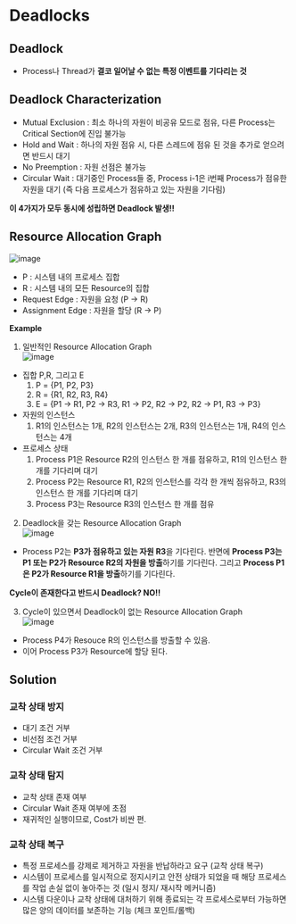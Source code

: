 # Deadlocks

## Deadlock  
- Process나 Thread가 **결코 일어날 수 없는 특정 이벤트를 기다리는 것**  

## Deadlock Characterization  
- Mutual Exclusion : 최소 하나의 자원이 비공유 모드로 점유, 다른 Process는 Critical Section에 진입 불가능  
- Hold and Wait : 하나의 자원 점유 시, 다른 스레드에 점유 된 것을 추가로 얻으려면 반드시 대기  
- No Preemption : 자원 선점은 불가능  
- Circular Wait : 대기중인 Process들 중, Process i-1은 i번째 Process가 점유한 자원을 대기 (즉 다음 프로세스가 점유하고 있는 자원을 기다림)  

**이 4가지가 모두 동시에 성립하면 Deadlock 발생!!**
 ## Resource Allocation Graph  
 ![image](https://user-images.githubusercontent.com/32921115/102010640-bb28fb00-3d82-11eb-8a47-429f1c9af491.png)
- P : 시스템 내의 프로세스 집합  
- R : 시스템 내의 모든 Resource의 집합  
- Request Edge : 자원을 요청 (P -> R)  
- Assignment Edge : 자원을 할당 (R -> P)  

**Example**  
1) 일반적인 Resource Allocation Graph  
![image](https://user-images.githubusercontent.com/32921115/102010675-f0354d80-3d82-11eb-8c6a-ca380aa94906.png)
- 집합 P,R, 그리고 E  
  1. P = {P1, P2, P3}  
  2. R = {R1, R2, R3, R4}  
  3. E = {P1 -> R1, P2 -> R3, R1 -> P2, R2 -> P2, R2 -> P1, R3 -> P3}  
- 자원의 인스턴스  
  1. R1의 인스턴스는 1개, R2의 인스턴스는 2개, R3의 인스턴스는 1개, R4의 인스턴스는 4개  
- 프로세스 상태  
  1. Process P1은 Resource R2의 인스턴스 한 개를 점유하고, R1의 인스턴스 한 개를 기다리며 대기  
  2. Process P2는 Resource R1, R2의 인스턴스를 각각 한 개씩 점유하고, R3의 인스턴스 한 개를 기다리며 대기  
  3. Process P3는 Resource R3의 인스턴스 한 개를 점유  

2) Deadlock을 갖는 Resource Allocation Graph  
![image](https://user-images.githubusercontent.com/32921115/102010770-96815300-3d83-11eb-9528-b6b67cfd005c.png)
- Process P2는 **P3가 점유하고 있는 자원 R3**을 기다린다. 반면에 **Process P3는 P1 또는 P2가 Resource R2의 자원을 방출**하기를 기다린다. 그리고 **Process P1은 P2가 Resource R1을 방출**하기를 기다린다.  

**Cycle이 존재한다고 반드시 Deadlock? NO!!**  

3) Cycle이 있으면서 Deadlock이 없는 Resource Allocation Graph  
![image](https://user-images.githubusercontent.com/32921115/102010855-0f80aa80-3d84-11eb-9792-4d09dd0607b6.png)
- Process P4가 Resouce R의 인스턴스를 방출할 수 있음.  
- 이어 Process P3가 Resource에 할당 된다.  

 ## Solution  
 
 ### 교착 상태 방지  
 - 대기 조건 거부  
 - 비선점 조건 거부  
 - Circular Wait 조건 거부  
 
 ### 교착 상태 탐지  
 - 교착 상태 존재 여부  
 - Circular Wait 존재 여부에 초점  
 - 재귀적인 실행이므로, Cost가 비싼 편.  
 
 ### 교착 상태 복구  
 - 특정 프로세스를 강제로 제거하고 자원을 반납하라고 요구 (교착 상태 복구)  
 - 시스템이 프로세스를 일시적으로 정지시키고 안전 상태가 되었을 때 해당 프로세스를 작업 손실 없이 놓아주는 것 (일시 정지/ 재시작 메커니즘)  
 - 시스템 다운이나 교착 상태에 대처하기 위해 종료되는 각 프로세스로부터 가능하면 많은 양의 데이터를 보존하는 기능 (체크 포인트/롤백)  
 
 
 
